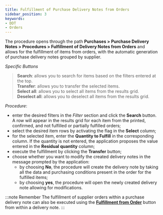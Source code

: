 ```yaml
---
title: Fulfillment of Purchase Delivery Notes from Orders 
sidebar_position: 3
keywords:
- DDT
- Orders 
---
```


The procedure opens through the path **Purchases > Purchase Delivery Notes > Procedures > Fulfillment of Delivery Notes from Orders** and allows for the fulfillment of items from orders, with the automatic generation of purchase delivery notes grouped by supplier.

*Specific Buttons*

> **Search**: allows you to search for items based on the filters entered at the top.    
> **Transfer**: allows you to transfer the selected items.   
> **Select all**: allows you to select all items from the results grid.  
> **Deselect all**: allows you to deselect all items from the results grid.  

*Procedure*:  

- enter the desired filters in the *Filter* section and click the **Search** button. A row will appear in the results grid for each item from the printed, confirmed, and not fulfilled or partially fulfilled orders;  
- select the desired item rows by activating the flag in the **Select** column;  
- for the selected item, enter the **Quantity to Fulfill** in the corresponding column. If the quantity is not entered, the application proposes the value entered in the **Residual quantity** column;  
- execute the fulfillment by clicking the **Transfer** button;  
- choose whether you want to modify the created delivery notes in the message prompted by the application:  
    - by choosing **No**, the procedure will create the delivery note by taking all the data and purchasing conditions present in the order for the fulfilled items;   
    - by choosing **yes**, the procedure will open the newly created delivery note allowing for modifications.

:::note Remember
The fulfillment of supplier orders within a purchase delivery note can also be executed using the [**Fulfillment from Order**](/docs/purchase/purchase-delivery-note/insert-purchase-delivery-note/purchase-delivery-note) button from within a delivery note.
:::